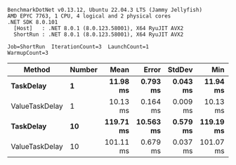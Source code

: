 ```

BenchmarkDotNet v0.13.12, Ubuntu 22.04.3 LTS (Jammy Jellyfish)
AMD EPYC 7763, 1 CPU, 4 logical and 2 physical cores
.NET SDK 8.0.101
  [Host]   : .NET 8.0.1 (8.0.123.58001), X64 RyuJIT AVX2
  ShortRun : .NET 8.0.1 (8.0.123.58001), X64 RyuJIT AVX2

Job=ShortRun  IterationCount=3  LaunchCount=1  
WarmupCount=3  

```
| Method         | Number | Mean      | Error     | StdDev   | Min       | Max       | Allocated |
|--------------- |------- |----------:|----------:|---------:|----------:|----------:|----------:|
| **TaskDelay**      | **1**      |  **11.98 ms** |  **0.793 ms** | **0.043 ms** |  **11.94 ms** |  **12.02 ms** |     **352 B** |
| ValueTaskDelay | 1      |  10.13 ms |  0.164 ms | 0.009 ms |  10.13 ms |  10.14 ms |     192 B |
| **TaskDelay**      | **10**     | **119.71 ms** | **10.563 ms** | **0.579 ms** | **119.19 ms** | **120.33 ms** |    **2053 B** |
| ValueTaskDelay | 10     | 101.11 ms |  0.679 ms | 0.037 ms | 101.07 ms | 101.14 ms |     381 B |
